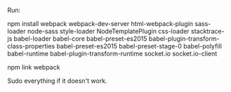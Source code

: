 Run:

npm install webpack webpack-dev-server html-webpack-plugin sass-loader node-sass style-loader NodeTemplatePlugin css-loader stacktrace-js babel-loader babel-core babel-preset-es2015 babel-plugin-transform-class-properties babel-preset-es2015 babel-preset-stage-0 babel-polyfill babel-runtime babel-plugin-transform-runtime socket.io socket.io-client

npm link webpack

Sudo everything if it doesn't work.